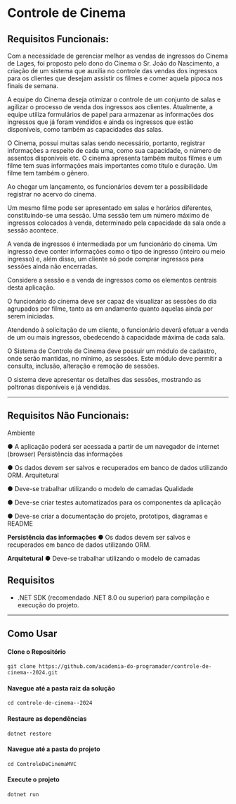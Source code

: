 # Controle de Cinema

## Requisitos Funcionais:

Com a necessidade de gerenciar melhor as vendas de ingressos do Cinema de Lages, foi proposto pelo dono do Cinema o
Sr. João do Nascimento, a criação de um sistema que auxilia no controle das vendas dos ingressos para os clientes que
desejam assistir os filmes e comer aquela pipoca nos finais de semana.

A equipe do Cinema deseja otimizar o controle de um conjunto de salas e agilizar o processo de venda dos ingressos aos
clientes. Atualmente, a equipe utiliza formulários de papel para armazenar as informações dos ingressos que já foram
vendidos e ainda os ingressos que estão disponíveis, como também as capacidades das salas.

O Cinema, possui muitas salas sendo necessário, portanto, registrar informações a respeito de cada uma, como sua
capacidade, o número de assentos disponíveis etc. O cinema apresenta também muitos filmes e um filme tem suas
informações mais importantes como título e duração. Um filme tem também o gênero.

Ao chegar um lançamento, os funcionários devem ter a possibilidade registrar no acervo do cinema.

Um mesmo filme pode ser apresentado em salas e horários diferentes, constituindo-se uma sessão. Uma sessão tem um
número máximo de ingressos colocados à venda, determinado pela capacidade da sala onde a sessão acontece.

A venda de ingressos é intermediada por um funcionário do cinema. Um ingresso deve conter informações como o tipo de
ingresso (inteiro ou meio ingresso) e, além disso, um cliente só pode comprar ingressos para sessões ainda não
encerradas.

Considere a sessão e a venda de ingressos como os elementos centrais desta aplicação.

O funcionário do cinema deve ser capaz de visualizar as sessões do dia agrupados por filme, tanto as em andamento
quanto aquelas ainda por serem iniciadas.

Atendendo à solicitação de um cliente, o funcionário deverá efetuar a venda de um ou mais ingressos, obedecendo à
capacidade máxima de cada sala.

O Sistema de Controle de Cinema deve possuir um módulo de cadastro, onde serão mantidas, no mínimo, as sessões. Este
módulo deve permitir a consulta, inclusão, alteração e remoção de sessões.

O sistema deve apresentar os detalhes das sessões, mostrando as poltronas disponíveis e já vendidas.

---

## Requisitos Não Funcionais:

Ambiente

● A aplicação poderá ser acessada a partir de um navegador de internet (browser)
Persistência das informações

● Os dados devem ser salvos e recuperados em banco de dados utilizando ORM.
Arquitetural

● Deve-se trabalhar utilizando o modelo de camadas
Qualidade

● Deve-se criar testes automatizados para os componentes da aplicação

● Deve-se criar a documentação do projeto, prototipos, diagramas e README

**Persistência das informações**
● Os dados devem ser salvos e recuperados em banco de dados utilizando ORM.

**Arquitetural**
● Deve-se trabalhar utilizando o modelo de camadas


## Requisitos

- .NET SDK (recomendado .NET 8.0 ou superior) para compilação e execução do projeto.

---

## Como Usar

#### Clone o Repositório
```
git clone https://github.com/academia-do-programador/controle-de-cinema--2024.git
```

#### Navegue até a pasta raiz da solução
```
cd controle-de-cinema--2024
```

#### Restaure as dependências
```
dotnet restore
```

#### Navegue até a pasta do projeto
```
cd ControleDeCinemaMVC
```

#### Execute o projeto
```
dotnet run
```

